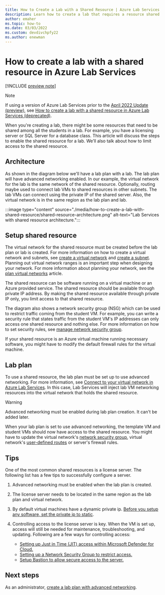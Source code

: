 ```yaml
---
title: How to Create a Lab with a Shared Resource | Azure Lab Services
description: Learn how to create a lab that requires a resource shared among the students.  
author: emaher
ms.topic: how-to
ms.date: 03/03/2022
ms.custom: devdivchpfy22
ms.author: enewman
---
```


# How to create a lab with a shared resource in Azure Lab Services

[!INCLUDE [preview note](./includes/lab-services-new-update-focused-article.md)]

> [!NOTE]
> If using a version of Azure Lab Services prior to the [April 2022 Update (preview)](lab-services-whats-new.md), see [How to create a lab with a shared resource in Azure Lab Services (deprecated)](how-to-create-a-lab-with-shared-resource-1.md).

When you're creating a lab, there might be some resources that need to be shared among all the students in a lab. For example, you have a licensing server or SQL Server for a database class. This article will discuss the steps to enable the shared resource for a lab. We’ll also talk about how to limit access to the shared resource.

## Architecture

As shown in the diagram below we'll have a lab plan with a lab. The lab plan will have advanced networking enabled.  In our example, the virtual network for the lab is the same network of the shared resource.  Optionally, routing maybe used to connect lab VMs to shared resources in other subnets.  The lab VMs can connect using the private IP of the shared server. Also, the virtual network is in the same region as the lab plan and lab.

:::image type="content" source="./media/how-to-create-a-lab-with-shared-resource/shared-resource-architecture.png" alt-text="Lab Services with shared resource architecture.":::

## Setup shared resource

The virtual network for the shared resource must be created before the lab plan or lab is created. For more information on how to create a virtual network and subnets, see [create a virtual network](../virtual-network/quick-create-portal.md) and [create a subnet](../virtual-network/virtual-network-manage-subnet.md#add-a-subnet). Planning out virtual network ranges is an important step when designing your network. For more information about planning your network, see the [plan virtual networks](../virtual-network/virtual-network-vnet-plan-design-arm.md) article.

The shared resource can be software running on a virtual machine or an Azure provided service. The shared resource should be available through private IP address. By making the shared resource available through private IP only, you limit access to that shared resource.

The diagram also shows a network security group (NSG) which can be used to restrict traffic coming from the student VM. For example, you can write a security rule that states traffic from the student VM's IP addresses can only access one shared resource and nothing else. For more information on how to set security rules, see [manage network security group](../virtual-network/manage-network-security-group.md#work-with-security-rules).

If your shared resource is an Azure virtual machine running necessary software, you might have to modify the default firewall rules for the virtual machine.

## Lab plan

To use a shared resource, the lab plan must be set up to use advanced networking. For more information, see [Connect to your virtual network in Azure Lab Services](how-to-connect-vnet-injection.md). In this case, Lab Services will inject lab VM networking resources into the virtual network that holds the shared resource.  

> [!WARNING]
> Advanced networking must be enabled during lab plan creation. It can't be added later.

When your lab plan is set to use advanced networking, the template VM and student VMs should now have access to the shared resource.  You might have to update the virtual network's [network security group](/azure/virtual-network/network-security-groups-overview), virtual network's [user-defined routes](/azure/virtual-network/virtual-networks-udr-overview#user-defined) or server's firewall rules.

## Tips

One of the most common shared resources is a license server.  The following list has a few tips to successfully configure a server.

1. Advanced networking must be enabled when the lab plan is created.
1. The license server needs to be located in the same region as the lab plan and virtual network.
1. By default virtual machines have a dynamic private ip. [Before you setup any software, set the private ip to static](../virtual-network/ip-services/virtual-networks-static-private-ip-arm-pportal.md).
1. Controlling access to the license server is key. When the VM is set up, access will still be needed for maintenance, troubleshooting, and updating. Following are a few ways for controlling access:

    - [Setting up Just in Time (JIT) access within Microsoft Defender for Cloud.](../security-center/security-center-just-in-time.md?tabs=jit-config-asc%252cjit-request-asc)
    - [Setting up a Network Security Group to restrict access.](../virtual-network/network-security-groups-overview.md)
    - [Setup Bastion to allow secure access to the server.](https://azure.microsoft.com/services/azure-bastion/)

## Next steps

As an administrator, [create a lab plan with advanced networking](how-to-connect-vnet-injection.md).
